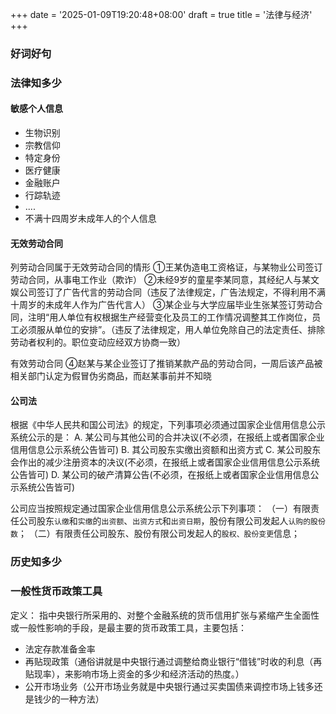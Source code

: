 +++
date = '2025-01-09T19:20:48+08:00'
draft = true
title = '法律与经济'
+++

### 好词好句



### 法律知多少

#### 敏感个人信息

- 生物识别
- 宗教信仰
- 特定身份
- 医疗健康
- 金融账户
- 行踪轨迹
- ....
- 不满十四周岁未成年人的个人信息

#### 无效劳动合同

列劳动合同属于无效劳动合同的情形
①王某伪造电工资格证，与某物业公司签订劳动合同，从事电工作业（欺诈）
②未经9岁的童星李某同意，其经纪人与某文娱公司签订了广告代言的劳动合同（违反了法律规定，广告法规定，不得利用不满十周岁的未成年人作为广告代言人）
③某企业与大学应届毕业生张某签订劳动合同，注明“用人单位有权根据生产经营变化及员工的工作情况调整其工作岗位，员工必须服从单位的安排”。（违反了法律规定，用人单位免除自己的法定责任、排除劳动者权利的。职位变动应经双方协商一致）

有效劳动合同
④赵某与某企业签订了推销某款产品的劳动合同，一周后该产品被相关部门认定为假冒伪劣商品，而赵某事前并不知晓

#### 公司法

根据《中华人民共和国公司法》的规定，下列事项必须通过国家企业信用信息公示系统公示的是：
A. 某公司与其他公司的合并决议(不必须，在报纸上或者国家企业信用信息公示系统公告皆可)
B. 其公司股东实缴出资额和出资方式
C. 某公司股东会作出的减少注册资本的决议(不必须，在报纸上或者国家企业信用信息公示系统公告皆可)
D. 某公司的破产清算公告(不必须，在报纸上或者国家企业信用信息公示系统公告皆可)

公司应当按照规定通过国家企业信用信息公示系统公示下列事项：
（一）有限责任公司股东`认缴`和`实缴`的`出资额`、`出资方式`和`出资日期`，股份有限公司发起人`认购的股份数`；
（二）有限责任公司股东、股份有限公司发起人的`股权、股份变更`信息；

### 历史知多少


### 一般性货币政策工具

定义： 指中央银行所采用的、对整个金融系统的货币信用扩张与紧缩产生全面性或一般性影响的手段，是最主要的货币政策工具，主要包括：

- 法定存款准备金率
- 再贴现政策（通俗讲就是中央银行通过调整给商业银行“借钱”时收的利息（再贴现率），来影响市场上资金的多少和经济活动的热度。）
- 公开市场业务（公开市场业务就是中央银行通过买卖国债来调控市场上钱多还是钱少的一种方法）




